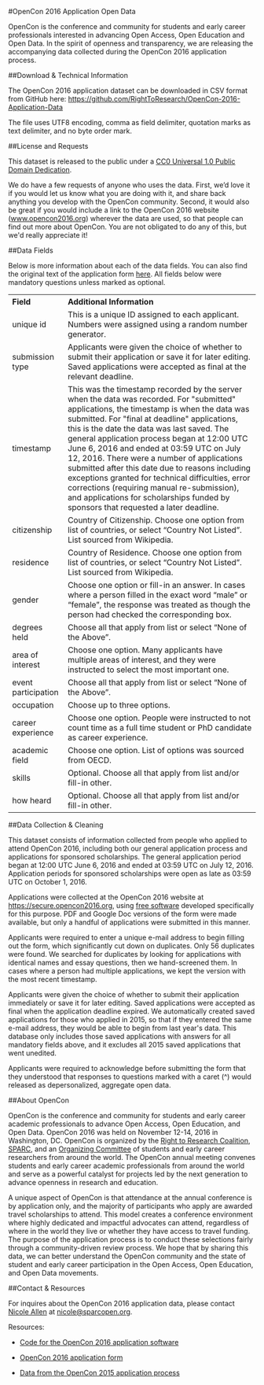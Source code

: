 #OpenCon 2016 Application Open Data 

OpenCon is the conference and community for students and early career professionals interested in advancing Open Access, Open Education and Open Data. In the spirit of openness and transparency, we are releasing the accompanying data collected during the OpenCon 2016 application process.

##Download & Technical Information

The OpenCon 2016 application dataset can be downloaded in CSV format from GitHub here: https://github.com/RightToResearch/OpenCon-2016-Application-Data

The file uses UTF8 encoding, comma as field delimiter, quotation marks as text delimiter, and no byte order mark.

##License and Requests

This dataset is released to the public under a [CC0 Universal 1.0 Public Domain Dedication](https://creativecommons.org/publicdomain/zero/1.0/). 

We do have a few requests of anyone who uses the data. First, we’d love it if you would let us know what you are doing with it, and share back anything you develop with the OpenCon community. Second, it would also be great if you would include a link to the OpenCon 2016 website (www.opencon2016.org) wherever the data are used, so that people can find out more about OpenCon. You are not obligated to do any of this, but we'd really appreciate it!

##Data Fields

Below is more information about each of the data fields. You can also find the original text of the application form [here](https://github.com/RightToResearch/opencon-2016-application-data/APPFORM.md). All fields below were mandatory questions unless marked as optional.

<table cellpadding="6"><tr align="left"><th>Field</th><th>Additional Information</th></tr>
<tr><td>unique id</td><td>This is a unique ID assigned to each applicant. Numbers were assigned using a random number generator.</td></tr><tr><td>submission type</td><td>Applicants were given the choice of whether to submit their application or save it for later editing. Saved applications were accepted as final at the relevant deadline.</td></tr><tr><td>timestamp</td><td>This was the timestamp recorded by the server when the data was recorded. For "submitted" applications, the timestamp is when the data was submitted. For "final at deadline" applications, this is the date the data was last saved. The general application process began at 12:00 UTC June 6, 2016 and ended at 03:59 UTC on July 12, 2016. There were a number of applications submitted after this date due to reasons including exceptions granted for technical difficulties, error corrections (requiring manual re-submission), and applications for scholarships funded by sponsors that requested a later deadline.</td></tr><tr><td>citizenship</td><td>Country of Citizenship. Choose one option from list of countries, or select &ldquo;Country Not Listed&rdquo;. List sourced from Wikipedia.</td></tr><tr><td>residence</td><td>Country of Residence. Choose one option from list of countries, or select &ldquo;Country Not Listed&rdquo;. List sourced from Wikipedia.</td></tr><tr><td>gender</td><td>Choose one option or fill-in an answer. In cases where a person filled in the exact word &ldquo;male&rdquo; or &ldquo;female&rdquo;, the response was treated as though the person had checked the corresponding box.</td></tr><tr><td>degrees held</td><td>Choose all that apply from list or select &ldquo;None of the Above&rdquo;. </td></tr><tr><td>area of interest</td><td>Choose one option. Many applicants have multiple areas of interest, and they were instructed to select the most important one. </td></tr><tr><td>event participation</td><td>Choose all that apply from list or select &ldquo;None of the Above&rdquo;.</td></tr><tr><td>occupation</td><td>Choose up to three options. </td></tr><tr><td>career experience</td><td>Choose one option. People were instructed to not count time as a full time student or PhD candidate as career experience.</td></tr><tr><td>academic field</td><td>Choose one option. List of options was sourced from OECD.</td></tr><tr><td>skills</td><td>Optional. Choose all that apply from list and/or fill-in other.</td></tr><tr><td>how heard</td><td>Optional. Choose all that apply from list and/or fill-in other.</td></tr></table>

##Data Collection & Cleaning

This dataset consists of information collected from people who applied to attend OpenCon 2016, including both our general application process and applications for sponsored scholarships. The general application period began at 12:00 UTC June 6, 2016 and ended at 03:59 UTC on July 12, 2016. Application periods for sponsored scholarships were open as late as 03:59 UTC on October 1, 2016. 

Applications were collected at the OpenCon 2016 website at https://secure.opencon2016.org, using [free software](https://github.com/RightToResearch/django-opencon2016-app) developed specifically for this purpose. PDF and Google Doc versions of the form were made available, but only a handful of applications were submitted in this manner.

Applicants were required to enter a unique e-mail address to begin filling out the form, which significantly cut down on duplicates. Only 56 duplicates were found. We searched for duplicates by looking for applications with identical names and essay questions, then we hand-screened them. In cases where a person had multiple applications, we kept the version with the most recent timestamp.

Applicants were given the choice of whether to submit their application immediately or save it for later editing. Saved applications were accepted as final when the application deadline expired. We automatically created saved applications for those who applied in 2015, so that if they entered the same e-mail address, they would be able to begin from last year's data. This database only includes those saved applications with answers for all mandatory fields above, and it excludes all 2015 saved applications that went unedited.

Applicants were required to acknowledge before submitting the form that they understood that responses to questions marked with a caret (^) would released as depersonalized, aggregate open data. 

##About OpenCon

OpenCon is the conference and community for students and early career academic professionals to advance Open Access, Open Education, and Open Data. OpenCon 2016 was held on November 12-14, 2016 in Washington, DC. OpenCon is organized by the [Right to Research Coalition](http://righttoresearch.org/), [SPARC](http://sparcopen.org/), and an [Organizing Committee](http://www.opencon2016.org/about_organizingcommittee) of students and early career researchers from around the world. The OpenCon annual meeting convenes students and early career academic professionals from around the world and serve as a powerful catalyst for projects led by the next generation to advance openness in research and education.

A unique aspect of OpenCon is that attendance at the annual conference is by application only, and the majority of participants who apply are awarded travel scholarships to attend. This model creates a conference environment where highly dedicated and impactful advocates can attend, regardless of where in the world they live or whether they have access to travel funding. The purpose of the application process is to conduct these selections fairly through a community-driven review process. We hope that by sharing this data, we can better understand the OpenCon community and the state of student and early career participation in the Open Access, Open Education, and Open Data movements. 

##Contact & Resources

For inquires about the OpenCon 2016 application data, please contact [Nicole Allen](https://github.com/txtbks) at nicole@sparcopen.org. 

Resources:
* [Code for the OpenCon 2016 application software](https://github.com/RightToResearch/django-opencon2016-app)

* [OpenCon 2016 application form](https://github.com/RightToResearch/opencon-2016-application-data/APPFORM.md)

* [Data from the OpenCon 2015 application process](https://github.com/RightToResearch/OpenCon-2015-Application-Data)
